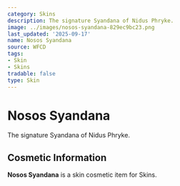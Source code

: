 ```yaml
---
category: Skins
description: The signature Syandana of Nidus Phryke.
image: ../images/nosos-syandana-829ec9bc23.png
last_updated: '2025-09-17'
name: Nosos Syandana
source: WFCD
tags:
- Skin
- Skins
tradable: false
type: Skin
---
```


# Nosos Syandana

The signature Syandana of Nidus Phryke.

## Cosmetic Information

**Nosos Syandana** is a skin cosmetic item for Skins.

